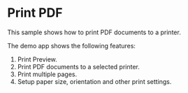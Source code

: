 # Print PDF 
This sample shows how to print PDF documents to a printer.

The demo app shows the following features:
1. Print Preview.
2. Print PDF documents to a selected printer.
3. Print multiple pages.
4. Setup paper size, orientation and other print settings.

